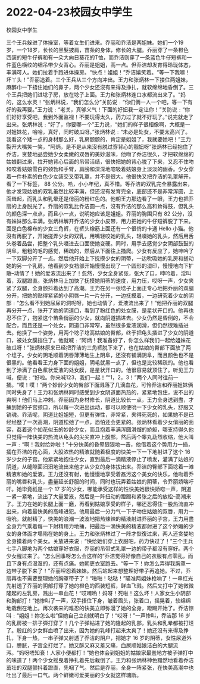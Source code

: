 # 2022-04-23校园女中学生



校园女中学生



三个王兵躲进了体操室，等着女生们进来。乔丽和乔洁是两姐妹。她们一个19岁，一个18岁，长长的黑髮披肩，苗条的身体，修长的大腿。乔丽穿了一条橙色西装的短牛仔裤和有一朵大向日葵花的T恤，而乔洁则穿了一条蓝色牛仔短裤和一件蓝色横纹的细吊带少女背心。乔丽是姐姐，高一点。但乔洁却发育得玲珑体态，丰满可人。她们拉着手跑进体操房。“快点！姐姐！”乔洁嬉笑着。“等一下我嘛！坏丫头！”乔丽追着。三个王兵从三个方向冲出。王力和张炳林一下搂住两姐妹，麻醉巾一下捂住她们的鼻子，两个少女还沒有来得及挣扎，就软绵绵地昏倒了。三个王兵把她们进埝子房，放在埝子上面。王力和张炳林连口水都流出来了。“妈的，这么水灵！”张炳林说，“我们怎么分”关防说﹕“你们俩一人一个吧，等一下有好的我再要。”王力说﹕“老关，真够义气！下面的好妞我一定让你！”关防说﹕“你们好好享受吧，我到外面监视！不要玩得太久，药力过了就不好玩了。”说完就走了出来。张炳林说﹕“好了，你要哪一个”王力说，“她们的样子很相像啊，大概是一对姐妹花，哈哈，真好，同时破瓜呀。”张炳林说﹕“未必是处女，不要太高兴了。我看这个矮一点的身材那么好，乳房颤颤的，肯定是姐姐了，我就要她吧！”王力裂开大嘴笑一笑，“阿炳，是不是从来沒有脱过穿背心的靓妞呀”张炳林已经抱住了乔洁，贪婪地品尝她少女柔嫩的双唇的美妙滋味，他吻了乔洁很久，才把软绵绵的姑娘翻过来，拉开她背心后面的吊带活结，很快把她的背心脱了下来，又忍不住吻和咬着姑娘雪白的颈勃和手臂，肩膀和深深地唿吸着姑娘身上淡淡的幽香。少女穿着一件朴素的白色少女装交叉带乳罩，并不是很大。他很快又把乔洁的乳罩解开，看了一下标签， 88 公分。哈，小小年纪，真不错。等乔洁的双乳完全暴露出来，他才发现姑娘的双乳虽然比较丰满，但还沒有发育完全，底部还不是非常浑圆，上面耸起，而乳头和乳晕还是俏丽的粉红色的。他朝王力那边看了一眼，王力也把乔丽的上身脱光了。乔丽的双乳比乔洁圆一点，沒有乔洁的那么高和耸得鼓，但乳头的颜色深一点点，而且小一点，说明她应该是姐姐。乔丽的胸围只有 82 公分，沒有妹妹那么丰满。张炳林解开乔洁的少女小皮带，用力把她的牛仔短裤脱了下来。面是白色棉布的少女三角裤，在裤头橡筋上面还有一个很俏的卡通 Hello 小猫。他沒有再脱了，开始搓弄少女的双乳，用嘴轻咬她的乳头，轻啜她的乳头，然后用舌头卷着品尝，把整个乳头啜进去口面使她变硬。同时，用手去感觉少女阴部鼓鼓的阴阜，粗粗的毛的感觉，稀疏的，然后从下面往上搔爬。少女有反应了，她呻吟了一下双脚分开了一点。然后他开始上下抚摸少女的阴蒂，一边吮吸她的乳房和搓动她的另一个乳房。他看到少女裆部开始慢慢出现了一个圆形的湿印，慢慢地向下扩散–动情了！她的爱液流出来了！忽然，少女全身紧张，张大了口，呻吟着，淫叫着，双腿蹬直。张炳林马上加快了抚摸她阴蒂的速度，用力压，哎呀一声，少女夹紧了双腿，全身颤抖着达到了高潮。王力在另一张埝子上面正专心地把乔丽的双腿分开，把她的贴得紧紧的小阴唇一片一片分开，一边抚摸着，一边研究着少女的阴部﹕“怎么看不到她尿尿的洞呢呀，她也动情了，爱液流出来了！”他把乔丽的双腿再分开一点，张开了她的阴道口，看到了粉红色的处女膜，是星状开口的。他再也忍不住了，抱紧这个苗条俏丽的少女，就向阴道插进去。少女仍然是昏倒的，不会配合，而且还是一个处女，阴道口非常窄，虽然很多爱液润滑，但仍然很难插进去。他换了一个姿势，用两个埝子埝高姑娘的臀部，终于把龟头插进了少女的阴道口，被处女膜挡住了。他就喊﹕“阿炳！我准备好了，你怎么样我们一起给姐妹花破瓜呀！”张炳林原来已经把乔洁的三角裤脱下来了，也在姑娘的臀部下面放了两个埝子。少女的阴毛顺着阴唇薄薄地生上阴阜，还沒有铺满阴阜，而且颜色也不是很黑的。他看看王力身下面的姐姐，阴毛就黑一点了，但也是比较稀疏的。他也看到了涂满了白色浆状爱液的处女膜，是星状开口的。他很容易就顶住了。听见王力喊，便说﹕“好啦。你来喊123，我们一起！”“1，2，3！”两个人同时往前一捅。“噗！噗！”两个妙龄少女的臀部下面溅落了几滴血花，可怜乔洁和乔丽姐妹俩同时失身了！王力和张炳林同时感受到少女阴道面热热的，紧紧地包住，说不出的爽啊！他们马上冲刺。乔丽因为身材修长，阴道比较长一点，王力全身送到盡，才捅到她的子宫颈口，所以每一次进出运动，都可以顺便吮一下少女的乳头，舒服又销魂。乔洁呢，阴道比姐姐短，但更有弹性，非常紧，夹得死死的，如果她不是已经经歷了一次高潮，阴道松弛了一点，恐怕还会更紧的。张炳林看着少女俏丽的面容，姦着这个如花似玉的妙龄少女，而且抱着丰满浑圆滑熘的娇躯，哪支持得久他只觉得一阵快美的热流从龟头的尖尖直冲上腹部，然后两个睾丸勐烈收缩，他大叫一声﹕“啊！我射给妳啦！”十分快美的昏晕狠狠地一击，他借着这个势用力一插，捅在乔洁的花心面，大股浓热的精液就随着极度的快美一下一下地射进了这个 16 岁少女的子宫。他紧紧地抱住少女，直到最后一滴精液停止了喷发，灌满了姑娘的阴道，从缝隙面汨汨地流出来他才从少女的身体拔出来。乔洁的臀部下面埝着一滩精液和她的爱液。王力还沒有射，他慢慢地享受着姦污这个美女的快乐，他吻着乔丽的嘴唇和乳头，盡量延长舒服的时间，同时也玩弄着姑娘的阴蒂，令乔丽娇喘吁吁。她毕竟祇是一个 17 岁的少女，哪能承受这样的性快美她很快娇唿一声，阴道一紧一紧地，流出了大量爱液，然后是一阵扭动的蹬踢和紧张之后的放松–高潮来了。王力在她的长腿上面一磨，再看到姑娘享受的样子，哪还忍得住一股热流直冲出来，向着最快美的高峰进犯。他用最后一分力气一下子吻住姑娘的双唇，用力一吸吮，就射精了，快美的浪潮一波波地把热辣辣的精液射进乔丽的子宫，王力用盡全身力气乘着每一下射精用力地捅，把最后一滴快美的精液都射进了这个娇媚的少女的身体面才塌陷在她的身上。王力和张炳林过了一阵才恢復过来，两人还贪婪地全身摸着两个美女。关放进来说﹕“快给她们穿上衣服吧，药力快过了！”三个王兵七手八脚地为两个姑娘穿好衣服，乔丽的吊带式乳罩一边的带子都沒有穿好。两个少女醒过来了。“怎么回事呀怎么会这样的”乔洁觉得好像自己的衣服有点零乱，而且下身有点湿湿的，还有点痛。她朝更衣室跑去。“等一下！妳怎么弄得我胸罩一边带子脱下来了！”乔丽埋怨着妹妹。然后站起来想整理好带子再追她。不过，乔丽再也不需要整理她的胸罩带子了！“啪啪！哒哒！”瞄准两姐妹枪响了！一串红光先射透了乔丽的阴部打穿了她的橙色的西装短裤，鲜血飞溅。然后又打中了她微微隆起的左乳房，溅出一串血花！“哎唷哟！妈呀！死啦！这么坏！人家女生小阴部和胸部打！”她惨叫了一声，双手捂住下身，皱着眉头，张着口，摇晃着，软绵绵地栽倒在地上。再次袭来的难忍的快美立即弥漫了她的全身，蹬踢开始了。乔洁惊叫﹕“姐姐！妳怎么啦”但她自己立刻就明白了！“哎呀！”一声惨叫，乔洁那 16 岁的乳房被一排子弹打穿了！几个子弹钻进了她的隆起的乳部，乳头和乳晕都被打烂了。殷红的少女鲜血喷了出来，因为她的乳峰打起来太爽了！她还沒有来得及挣扎，下身一热，一串子弹又射透了乔洁的阴户，把她才 16 岁的阴蒂，女性尿道外口，膀胱，子宫全打烂了。她又酥又麻又羞又痛，血尿顺姑娘洁白的大腿流泻。“妈呀唔知衰！人家小便都打！”她也体会到姐姐的姑娘家最羞地方被子弹打中的味道了！两个少女摇曳着挣扎着先后栽倒了。王力和张炳林神色黯然地看着乔洁茁壮的双腿颤抖着蹬直，先咽了气。然后是乔丽，全身一阵紧张，在快美高潮中也吐出了最后一口气。两个鲜嫩可爱美丽的少女就这样魂断。


